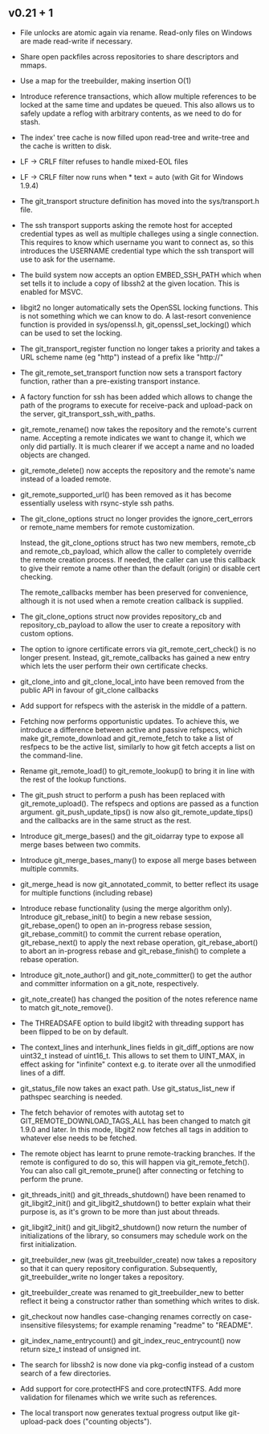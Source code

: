 v0.21 + 1
------

* File unlocks are atomic again via rename. Read-only files on Windows are
  made read-write if necessary.

* Share open packfiles across repositories to share descriptors and mmaps.

* Use a map for the treebuilder, making insertion O(1)

* Introduce reference transactions, which allow multiple references to
  be locked at the same time and updates be queued. This also allows
  us to safely update a reflog with arbitrary contents, as we need to
  do for stash.

* The index' tree cache is now filled upon read-tree and write-tree
  and the cache is written to disk.

* LF -> CRLF filter refuses to handle mixed-EOL files

* LF -> CRLF filter now runs when * text = auto (with Git for Windows 1.9.4)

* The git_transport structure definition has moved into the sys/transport.h
  file.

* The ssh transport supports asking the remote host for accepted
  credential types as well as multiple challeges using a single
  connection. This requires to know which username you want to connect
  as, so this introduces the USERNAME credential type which the ssh
  transport will use to ask for the username.

* The build system now accepts an option EMBED_SSH_PATH which when set
  tells it to include a copy of libssh2 at the given location. This is
  enabled for MSVC.

* libgit2 no longer automatically sets the OpenSSL locking
  functions. This is not something which we can know to do. A
  last-resort convenience function is provided in sys/openssl.h,
  git_openssl_set_locking() which can be used to set the locking.

* The git_transport_register function no longer takes a priority and takes
  a URL scheme name (eg "http") instead of a prefix like "http://"

* The git_remote_set_transport function now sets a transport factory function,
  rather than a pre-existing transport instance.

* A factory function for ssh has been added which allows to change the
  path of the programs to execute for receive-pack and upload-pack on
  the server, git_transport_ssh_with_paths.

* git_remote_rename() now takes the repository and the remote's
  current name. Accepting a remote indicates we want to change it,
  which we only did partially. It is much clearer if we accept a name
  and no loaded objects are changed.

* git_remote_delete() now accepts the repository and the remote's name
  instead of a loaded remote.

* git_remote_supported_url() has been removed as it has become
  essentially useless with rsync-style ssh paths.

* The git_clone_options struct no longer provides the ignore_cert_errors or
  remote_name members for remote customization.

  Instead, the git_clone_options struct has two new members, remote_cb and
  remote_cb_payload, which allow the caller to completely override the remote
  creation process. If needed, the caller can use this callback to give their
  remote a name other than the default (origin) or disable cert checking.

  The remote_callbacks member has been preserved for convenience, although it
  is not used when a remote creation callback is supplied.

* The git_clone_options struct now provides repository_cb and
  repository_cb_payload to allow the user to create a repository with
  custom options.

* The option to ignore certificate errors via git_remote_cert_check()
  is no longer present. Instead, git_remote_callbacks has gained a new
  entry which lets the user perform their own certificate checks.

* git_clone_into and git_clone_local_into have been removed from the
  public API in favour of git_clone callbacks

* Add support for refspecs with the asterisk in the middle of a
  pattern.

* Fetching now performs opportunistic updates. To achieve this, we
  introduce a difference between active and passive refspecs, which
  make git_remote_download and git_remote_fetch to take a list of
  resfpecs to be the active list, similarly to how git fetch accepts a
  list on the command-line.

* Rename git_remote_load() to git_remote_lookup() to bring it in line
  with the rest of the lookup functions.

* The git_push struct to perform a push has been replaced with
  git_remote_upload(). The refspecs and options are passed as a
  function argument. git_push_update_tips() is now also
  git_remote_update_tips() and the callbacks are in the same struct as
  the rest.

* Introduce git_merge_bases() and the git_oidarray type to expose all
  merge bases between two commits.

* Introduce git_merge_bases_many() to expose all merge bases between
  multiple commits.

* git_merge_head is now git_annotated_commit, to better reflect its usage
  for multiple functions (including rebase)

* Introduce rebase functionality (using the merge algorithm only).
  Introduce git_rebase_init() to begin a new rebase session,
  git_rebase_open() to open an in-progress rebase session,
  git_rebase_commit() to commit the current rebase operation,
  git_rebase_next() to apply the next rebase operation,
  git_rebase_abort() to abort an in-progress rebase and git_rebase_finish()
  to complete a rebase operation.

* Introduce git_note_author() and git_note_committer() to get the author
  and committer information on a git_note, respectively.

* git_note_create() has changed the position of the notes reference
  name to match git_note_remove().

* The THREADSAFE option to build libgit2 with threading support has
  been flipped to be on by default.

* The context_lines and interhunk_lines fields in git_diff_options are
  now uint32_t instead of uint16_t. This allows to set them to UINT_MAX,
  in effect asking for "infinite" context e.g. to iterate over all the
  unmodified lines of a diff.

* git_status_file now takes an exact path. Use git_status_list_new if
  pathspec searching is needed.

* The fetch behavior of remotes with autotag set to GIT_REMOTE_DOWNLOAD_TAGS_ALL
  has been changed to match git 1.9.0 and later. In this mode, libgit2 now
  fetches all tags in addition to whatever else needs to be fetched.

* The remote object has learnt to prune remote-tracking branches. If
  the remote is configured to do so, this will happen via
  git_remote_fetch(). You can also call git_remote_prune() after
  connecting or fetching to perform the prune.

* git_threads_init() and git_threads_shutdown() have been renamed to
  git_libgit2_init() and git_libgit2_shutdown() to better explain what
  their purpose is, as it's grown to be more than just about threads.

* git_libgit2_init() and git_libgit2_shutdown() now return the number of
  initializations of the library, so consumers may schedule work on the
  first initialization.

* git_treebuilder_new (was git_treebuilder_create) now takes a
  repository so that it can query repository configuration.
  Subsequently, git_treebuilder_write no longer takes a repository.

* git_treebuilder_create was renamed to git_treebuilder_new to better
  reflect it being a constructor rather than something which writes to
  disk.

* git_checkout now handles case-changing renames correctly on
  case-insensitive filesystems; for example renaming "readme" to "README".

* git_index_name_entrycount() and git_index_reuc_entrycount() now
  return size_t instead of unsigned int.

* The search for libssh2 is now done via pkg-config instead of a
  custom search of a few directories.

* Add support for core.protectHFS and core.protectNTFS. Add more
  validation for filenames which we write such as references.

* The local transport now generates textual progress output like
  git-upload-pack does ("counting objects").
